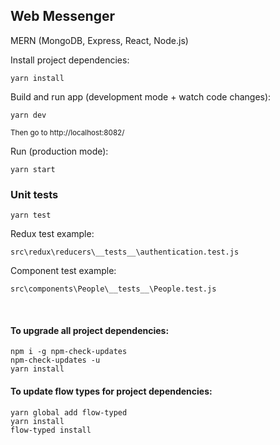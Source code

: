 ## Web Messenger

MERN (MongoDB, Express, React, Node.js)



Install project dependencies:
```
yarn install
```

Build and run app (development mode + watch code changes):
```
yarn dev
```
<sup>Then go to http://localhost:8082/</sup>

Run (production mode):
```
yarn start
```

### Unit tests
```
yarn test
```
Redux test example:
```
src\redux\reducers\__tests__\authentication.test.js
```
Component test example:
```
src\components\People\__tests__\People.test.js
```

<br />

#### To upgrade all project dependencies:
```
npm i -g npm-check-updates
npm-check-updates -u
yarn install
```

#### To update flow types for project dependencies:
```
yarn global add flow-typed
yarn install
flow-typed install
```